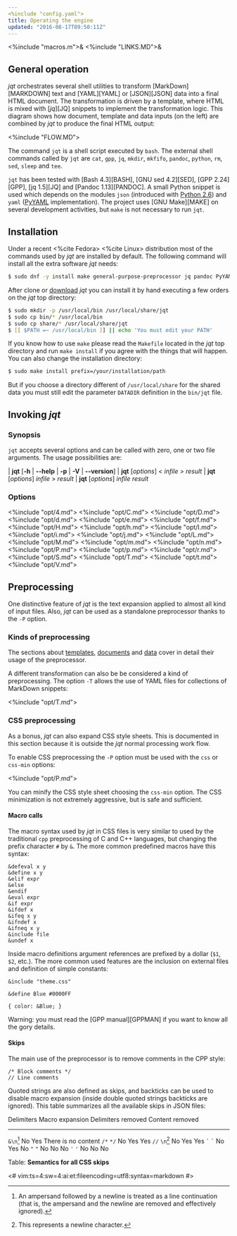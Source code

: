 ```yaml
---
<%include "config.yaml">
title: Operating the engine
updated: "2016-08-17T09:50:11Z"
---
```

<%include "macros.m">&
<%include "LINKS.MD">&

## General operation

_jqt_ orchestrates several shell utilities to transform [MarkDown][MARKDOWN] text and
[YAML][YAML] or [JSON][JSON] data into a final HTML document. The transformation is driven by a template,
where HTML is mixed with [_jq_][JQ] snippets to implement the transformation logic.
This diagram shows how document, template and data inputs (on the left) are combined by
_jqt_ to produce the final HTML output:

<%include "FLOW.MD">

The command `jqt` is a shell script executed by `bash`.
The external shell commands called by `jqt` are `cat`, `gpp`, `jq`, `mkdir`,
`mkfifo`, `pandoc`, `python`, `rm`, `sed`, `sleep` and `tee`.

`jqt` has been tested with [Bash 4.3][BASH], [GNU sed 4.2][SED], [GPP 2.24][GPP],
[jq 1.5][JQ] and [Pandoc 1.13][PANDOC]. A small Python snippet is used which depends
on the modules `json` (introduced with [Python 2.6](https://docs.python.org/2.6/))
and `yaml` ([PyYAML](http://pyyaml.org/) implementation).
The project uses [GNU Make][MAKE] on several development activities, but `make`
is not necessary to run `jqt`.

## Installation

Under a recent <%cite Fedora> <%cite Linux> distribution most of the commands
used by _jqt_ are installed by default. The following command will install all the extra
software _jqt_ needs:

```zsh
$ sudo dnf -y install make general-purpose-preprocessor jq pandoc PyYAML
```

After clone or [download](https://github.com/fadado/jqt/releases) _jqt_ you can
install it by hand executing a few orders on the _jqt_ top directory:

```zsh
$ sudo mkdir -p /usr/local/bin /usr/local/share/jqt
$ sudo cp bin/* /usr/local/bin
$ sudo cp share/* /usr/local/share/jqt
$ [[ $PATH =~ /usr/local/bin ]] || echo 'You must edit your PATH'
```

If you know how to use `make` please read the `Makefile` located in the _jqt_
top directory and run `make install` if you agree with the things that will
happen. You can also change the installation directory:

```zsh
$ sudo make install prefix=/your/installation/path
```

But if you choose a directory different of `/usr/local/share` for the shared data
you must still edit the parameter `DATADIR` definition in the `bin/jqt` file.

## Invoking _jqt_

### Synopsis

`jqt` accepts several options and can be called with zero, one or two file
arguments.  The usage possibilities are:

| **jqt** [**-h** | **--help** | **-p** | **-V** | **--version**]
| **jqt** [_options_] < _infile_ > _result_
| **jqt** [_options_] _infile_ > _result_
| **jqt** [_options_] _infile_ _result_

### Options

<%include "opt/4.md">
<%include "opt/C.md">
<%include "opt/D.md">
<%include "opt/d.md">
<%include "opt/e.md">
<%include "opt/f.md">
<%include "opt/H.md">
<%include "opt/h.md">
<%include "opt/I.md">
<%include "opt/i.md">
<%include "opt/j.md">
<%include "opt/L.md">
<%include "opt/M.md">
<%include "opt/m.md">
<%include "opt/n.md">
<%include "opt/P.md">
<%include "opt/p.md">
<%include "opt/r.md">
<%include "opt/S.md">
<%include "opt/T.md">
<%include "opt/t.md">
<%include "opt/V.md">

## Preprocessing

One distinctive feature of _jqt_ is the text expansion applied to almost
all kind of input files.
Also, _jqt_ can be used as a standalone
preprocessor thanks to the `-P` option.

### Kinds of preprocessing

The sections about
[templates](./structure.html#preprocessing),
[documents](./content.html#preprocessing) and [data](./data.html#json) cover in
detail their usage of the preprocessor.

A different transformation can also be be considered a kind of preprocessing. The option
`-T` allows the use of YAML files for collections of MarkDown snippets:

<%include "opt/T.md">

### CSS preprocessing

As a bonus, _jqt_ can also expand CSS style sheets.  This is documented in this
section because it is outside the _jqt_ normal processing work flow.

To enable CSS preprocessing the `-P` option must be used with the `css` or `css-min` options:

<%include "opt/P.md">

You can minify the CSS style sheet choosing the `css-min` option.
The CSS minimization is not extremely aggressive, but is safe and sufficient.

#### Macro calls

The macro syntax used by _jqt_ in CSS files is very similar to used by the traditional
`cpp` preprocessing of C and C++ languages, but changing the prefix character `#` by
`&`.
The more common predefined macros have this syntax:

```
&defeval x y
&define x y
&elif expr
&else
&endif
&eval expr
&if expr
&ifdef x
&ifeq x y
&ifndef x
&ifneq x y
&include file
&undef x
```

Inside macro definitions argument references are prefixed by a dollar (`$1`, `$2`, etc.).
The more common used features are the inclusion on external files and definition of simple constants:

```
&include "theme.css"

&define Blue #0000FF

{ color: &Blue; }
```

Warning: you must read the [GPP manual][GPPMAN] if you want to know all the gory details.

#### Skips

The main use of the preprocessor is to remove comments in the CPP style:

```
/* Block comments */
// Line comments
```

Quoted strings are also defined as skips, and backticks can be used to
disable macro expansion (inside double quoted strings backticks are ignored).
This table summarizes all the available skips in JSON files:

 Delimiters         Macro expansion     Delimiters removed  Content removed
-------------       ---------------     ------------------  ---------------
`&\n`[^1]           No                  Yes                 There is no content
`/*` `*/`           No                  Yes                 Yes
`//` `\n`[^2]       No                  Yes                 Yes
`` ` `` `` ` ``     No                  Yes                 No
`"` `"`             No                  No                  No
`'` `'`             No                  No                  No

Table: **Semantics for all CSS skips**

[^1]: An ampersand followed by a newline is treated as a line continuation (that
is, the ampersand and the newline are removed and effectively ignored).
[^2]: This represents a newline character.

<#
vim:ts=4:sw=4:ai:et:fileencoding=utf8:syntax=markdown
#>
